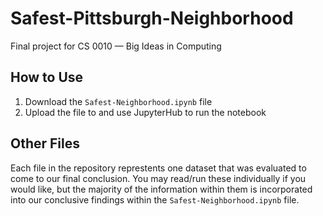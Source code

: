 # Safest-Pittsburgh-Neighborhood
Final project for CS 0010 — Big Ideas in Computing

## How to Use
1. Download the `Safest-Neighborhood.ipynb` file   
2. Upload the file to and use JupyterHub to run the notebook

## Other Files
Each file in the repository represtents one dataset that was evaluated to come to our final conclusion. You may read/run these individually if you would like, but the majority of the information within them is incorporated into our conclusive findings within the `Safest-Neighborhood.ipynb` file.

